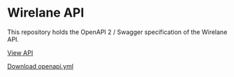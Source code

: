 # Wirelane API

This repository holds the OpenAPI 2 / Swagger specification of the Wirelane API.

[View API](https://wirelane.github.io/wirelane-api/)

[Download openapi.yml](openapi.yml)
